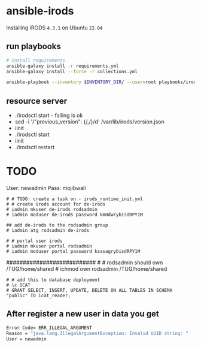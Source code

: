 # ansible-irods

Installing iRODS `4.3.1` on Ubuntu `22.04`


## run playbooks
```bash
# install requirements
ansible-galaxy install -r requirements.yml
ansible-galaxy install --force -r collections.yml

ansible-playbook --inventory $INVENTORY_DIR/ --user=root playbooks/irods/provision_irods.yml
```


## resource server
* ./irodsctl start - failing is ok
* sed -i '/"previous_version": {/,/}/d' /var/lib/irods/version.json
* iinit 
* ./irodsctl start
* iinit
* ./irodsctl restart



# TODO

User: newadmin
Pass: mojibwali


    # # TODO: create a task on - irods_runtime_init.yml
    # # create irods account for de-irods
    # iadmin mkuser de-irods rodsadmin
    # iadmin moduser de-irods password kmOdwrybisdRPY1M

    ## add de-irods to the rodsadmin group 
    # iadmin atg rodsadmin de-irods

    # # portal user irods
    # iadmin mkuser portal rodsadmin
    # iadmin moduser portal password ksasagrybisdRPY1M

###########################
    # # rodsadmin should own /TUG/home/shared
    # ichmod own rodsadmin /TUG/home/shared

    # # add this to database deployment
    # \c ICAT
    # GRANT SELECT, INSERT, UPDATE, DELETE ON ALL TABLES IN SCHEMA "public" TO icat_reader;



## After register a new user in data you get
```bash
Error Code= ERR_ILLEGAL_ARGUMENT
Reason = "java.lang.IllegalArgumentException: Invalid UUID string: "
User = newadmin
```
